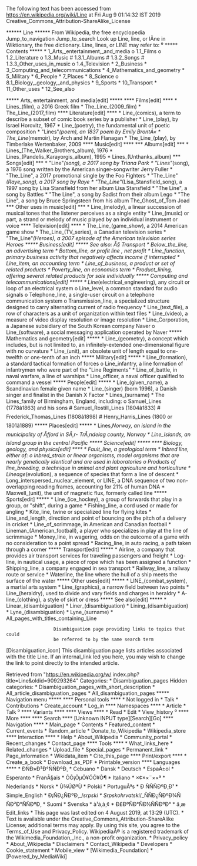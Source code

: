 The following text has been accessed from https://en.wikipedia.org/wiki/Line at Fri Aug 9 01:14:32 IST 2019
Creative_Commons_Attribution-ShareAlike_License




















****** Line ******
From Wikipedia, the free encyclopedia
Jump_to_navigation Jump_to_search
 Look up Line, line, or lÃ­ne in Wiktionary, the free dictionary.
Line, lines, or LINE may refer to:
⁰
***** Contents *****
    * 1_Arts,_entertainment,_and_media
          o 1.1_Films
          o 1.2_Literature
          o 1.3_Music
                # 1.3.1_Albums
                # 1.3.2_Songs
                # 1.3.3_Other_uses_in_music
          o 1.4_Television
    * 2_Business
    * 3_Computing_and_telecommunications
    * 4_Mathematics_and_geometry
    * 5_Military
    * 6_People
    * 7_Places
    * 8_Science
          o 8.1_Biology,_geology,_and_physics
    * 9_Sports
    * 10_Transport
    * 11_Other_uses
    * 12_See_also

***** Arts, entertainment, and media[edit] *****
**** Films[edit] ****
    * Lines_(film), a 2016 Greek film
    * The_Line_(2009_film)
    * The_Line_(2017_film)
**** Literature[edit] ****
    * Line_(comics), a term to describe a subset of comic book series by a
      publisher
    * Line_(play), by Israel Horovitz, 1967
    * Line_(poetry), the fundamental unit of poetic composition
    * "Lines"_(poem), an 1837 poem by Emily BrontÃ«
    * The_Line_(memoir), by Arch and Martin Flanagan
    * The_Line_(play), by Timberlake Wertenbaker, 2009
**** Music[edit] ****
*** Albums[edit] ***
    * Lines_(The_Walker_Brothers_album), 1976
    * Lines_(Pandelis_Karayorgis_album), 1995
    * Lines_(Unthanks_album)
*** Songs[edit] ***
    * "Line"_(song), a 2017 song by Triana Park
    * "Lines"_(song), a 1976 song written by the American singer-songwriter
      Jerry Fuller
    * "The_Line", a 2017 promotional single by the Foo Fighters
    * "The_Line"_(Raye_song), a 2017 song by Raye
    * "The_Line"_(Lisa_Stansfield_song), a 1997 song by Lisa Stansfield from
      her album Lisa Stansfield
    * "The Line", a song by Battles
    * "The Line", a song by Sadist from their album Lego
    * "The Line", a song by Bruce Springsteen from his album The_Ghost_of_Tom
      Joad
*** Other uses in music[edit] ***
    * Line_(melody), a linear succession of musical tones that the listener
      perceives as a single entity
    * Line_(music) or part, a strand or melody of music played by an individual
      instrument or voice
**** Television[edit] ****
    * The_Line_(game_show), a 2014 American game show
    * The_Line_(TV_series), a Canadian television series
    * "The_Line"_(Heroes), a 2007 episode of the American television series
      Heroes
***** Business[edit] *****
See also: Â§ Transport
    * Below_the_line, an advertising term
    * Bottom_line, or profit line , net profit
    * Line_function, primary business activity that negatively affects income
      if interrupted
    * Line_item, an accounting term
    * Line_of_business, a product or set of related products
    * Poverty_line, an economics term
    * Product_lining, offering several related products for sale individually
***** Computing and telecommunications[edit] *****
    * Line_(electrical_engineering), any circuit or loop of an electrical
      system
          o Line_level, a common standard for audio signals
          o Telephone_line, a single-user circuit on a telephone communication
            system
          o Transmission_line, a specialized structure designed to carry
            alternating current of radio frequency
    * Line_(text_file), a row of characters as a unit of organization within
      text files
    * Line_(video), a measure of video display resolution or image resolution
    * Line_Corporation, a Japanese subsidiary of the South Korean company Naver
          o Line_(software), a social messaging application operated by Naver
***** Mathematics and geometry[edit] *****
    * Line_(geometry), a concept which includes, but is not limited to, an
      infinitely-extended one-dimensional figure with no curvature
    * Line_(unit), an obsolete unit of length equal to one-twelfth or one-tenth
      of an inch
***** Military[edit] *****
    * Line_(formation), a standard tactical formation of forces
          o Line_infantry, a line formation of infantrymen who were part of the
            "Line Regiments"
    * Line_of_battle, in naval warfare, a line of warships
    * Line_officer, a naval officer qualified to command a vessel
***** People[edit] *****
    * Line_(given_name), a Scandinavian female given name
    * Line_(singer) (born 1996), a Danish singer and finalist in the Danish X
      Factor
    * Lines_(surname)
    * The Lines_family of Birmingham, England, including:
          o Samuel_Lines (1778â1863) and his sons
                # Samuel_Rostill_Lines (1804â1833)
                # Frederick_Thomas_Lines (1808â1898)
                # Henry_Harris_Lines (1800 or 1801â1889)
***** Places[edit] *****
    * Lines,_Norway, an island in the municipality of Ãfjord in SÃ¸r-
      TrÃ¸ndelag county, Norway
    * Line_Islands, an island group in the central Pacific
***** Science[edit] *****
**** Biology, geology, and physics[edit] ****
    * Fault_line, a geological term
    * Inbred line, either of:
          o Inbred_strain or linear organisms, model organisms that are nearly
            genetically identical and are used in laboratories
          o Products of line_breeding, a technique in animal and plant
            agriculture and horticulture
    * Lineage_(evolution), a sequence of species that form a line of descent
    * Long_interspersed_nuclear_element, or LINE, a DNA sequence of two non-
      overlapping reading frames, accounting for 21% of human DNA
    * Maxwell_(unit), the unit of magnetic flux, formerly called line
***** Sports[edit] *****
    * Line_(ice_hockey), a group of forwards that play in a group, or "shift",
      during a game
    * Fishing_line, a cord used or made for angling
    * Kite_line, twine or specialized line for flying kites
    * Line_and_length, direction and point of bouncing on the pitch of a
      delivery in cricket
    * Line_of_scrimmage, in American and Canadian football
    * Lineman_(American_football), a player who specializes in play at the line
      of scrimmage
    * Money_line, in wagering, odds on the outcome of a game with no
      consideration to a point spread
    * Racing_line, in auto racing, a path taken through a corner
***** Transport[edit] *****
    * Airline, a company that provides air transport services for traveling
      passengers and freight
    * Log-line, in nautical usage, a piece of rope which has been assigned a
      function
    * Shipping_line, a company engaged in sea transport
    * Railway_line, a railway route or service
    * Waterline, the line where the hull of a ship meets the surface of the
      water
***** Other uses[edit] *****
    * LINE_(combat_system), a martial arts system
    * Line_(graphics), a narrow field between two points
    * Line_(heraldry), used to divide and vary fields and charges in heraldry
    * A-line_(clothing), a style of skirt or dress
***** See also[edit] *****
    * Linear_(disambiguation)
    * Liner_(disambiguation)
    * Lining_(disambiguation)
    * Lyne_(disambiguation)
    * Lyne_(surname)
    * All_pages_with_titles_containing_Line

                      Disambiguation page providing links to topics that could
                      be referred to by the same search term
[Disambiguation_icon] This disambiguation page lists articles associated with
                      the title Line.
                      If an internal_link led you here, you may wish to change
                      the link to point directly to the intended article.

Retrieved from "https://en.wikipedia.org/w/
index.php?title=Line&oldid=909293264"
Categories:
    * Disambiguation_pages
Hidden categories:
    * Disambiguation_pages_with_short_description
    * All_article_disambiguation_pages
    * All_disambiguation_pages
***** Navigation menu *****
**** Personal tools ****
    * Not logged in
    * Talk
    * Contributions
    * Create_account
    * Log_in
**** Namespaces ****
    * Article
    * Talk
⁰
**** Variants ****
**** Views ****
    * Read
    * Edit
    * View_history
⁰
**** More ****
**** Search ****
[Unknown INPUT type][Search][Go]
**** Navigation ****
    * Main_page
    * Contents
    * Featured_content
    * Current_events
    * Random_article
    * Donate_to_Wikipedia
    * Wikipedia_store
**** Interaction ****
    * Help
    * About_Wikipedia
    * Community_portal
    * Recent_changes
    * Contact_page
**** Tools ****
    * What_links_here
    * Related_changes
    * Upload_file
    * Special_pages
    * Permanent_link
    * Page_information
    * Wikidata_item
    * Cite_this_page
**** Print/export ****
    * Create_a_book
    * Download_as_PDF
    * Printable_version
**** Languages ****
    * ÐÑÐ»Ð³Ð°ÑÑÐºÐ¸
    * Cebuano
    * Dansk
    * Deutsch
    * EspaÃ±ol
    * Esperanto
    * FranÃ§ais
    * ÕÕ¡ÕµÕ¥ÖÕ¥Õ¶
    * Italiano
    * ×¢××¨××ª
    * Nederlands
    * Norsk
    * Ù¾ÚØªÙ
    * Polski
    * PortuguÃªs
    * Ð ÑÑÑÐºÐ¸Ð¹
    * Simple_English
    * Ð¡ÑÐ¿ÑÐºÐ¸_/_srpski
    * Srpskohrvatski_/_ÑÑÐ¿ÑÐºÐ¾ÑÑÐ²Ð°ÑÑÐºÐ¸
    * Suomi
    * Svenska
    * à¹à¸à¸¢
    * Ð£ÐºÑÐ°ÑÐ½ÑÑÐºÐ°
    * ä¸­æ
Edit_links
    * This page was last edited on 4 August 2019, at 13:29 (UTC).
    * Text is available under the Creative_Commons_Attribution-ShareAlike
      License; additional terms may apply. By using this site, you agree to the
      Terms_of_Use and Privacy_Policy. WikipediaÂ® is a registered trademark of
      the Wikimedia_Foundation,_Inc., a non-profit organization.
    * Privacy_policy
    * About_Wikipedia
    * Disclaimers
    * Contact_Wikipedia
    * Developers
    * Cookie_statement
    * Mobile_view
    * [Wikimedia_Foundation]
    * [Powered_by_MediaWiki]

